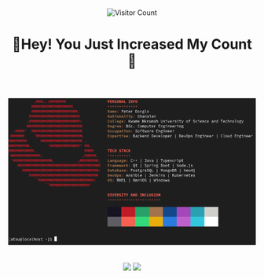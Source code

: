 <br>
<div align="center">

 ![Visitor Count](https://profile-counter.glitch.me/paddy-pyker/count.svg)

</div>

<h1 align="center">

 👋Hey! You Just Increased My Count 🤪

</h1>


<br>

<div align="center">

 ![About Me](https://raw.githubusercontent.com/paddy-pyker/paddy-pyker/main/img/abt.png)

</div>


<br>

<div align="center">
 <picture>
  <source
    srcset="https://github-readme-stats.vercel.app/api?username=paddy-pyker&show_icons=true&theme=dark"
    media="(prefers-color-scheme: dark)"
    height=200 align="center"
  />
  <source
    srcset="https://github-readme-stats.vercel.app/api?username=paddy-pyker&show_icons=true"
    media="(prefers-color-scheme: light), (prefers-color-scheme: no-preference)"
    height=200 align="center"
  />
  <img height=200 align="center" src="https://github-readme-stats.vercel.app/api?username=paddy-pyker&show_icons=true" />
</picture>

<picture>
  <source
    srcset="https://github-readme-stats.vercel.app/api/top-langs/?username=paddy-pyker&layout=donut&show_icons=true&theme=dark"
    media="(prefers-color-scheme: dark)"
    height=200 align="center"
  />
  <source
    srcset="https://github-readme-stats.vercel.app/api/top-langs/?username=paddy-pyker&layout=donut&show_icons=true"
    media="(prefers-color-scheme: light), (prefers-color-scheme: no-preference)"
    height=200 align="center"
  />
  <img height=200 align="center" src="https://github-readme-stats.vercel.app/api/top-langs/?username=paddy-pyker&layout=donut&show_icons=true" />
</picture>
</div>
